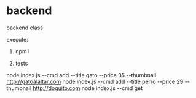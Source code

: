# backend
backend class

execute:
1. npm i

2. tests

node index.js --cmd add --title gato --price 35 --thumbnail http://gatoalaltar.com
node index.js --cmd add --title perro --price 29 --thumbnail http://doguito.com
node index.js --cmd get




